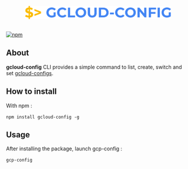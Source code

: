 <div align="center">
    <a href="https://github.com/ThibaultWalterspieler/gcloud-auto-config">
       <img  width="400" src="https://github.com/ThibaultWalterspieler/gcloud-auto-config/blob/clean-repo/.github/assets/GCLOUD-CONFIG.svg?sanitize=true"/>
    </a>
</div>
<br/>

[![npm][npm]][npm-url]

## About

**gcloud-config** CLI provides a simple command to list, create, switch and set [gcloud-configs](https://cloud.google.com/sdk/gcloud/reference/config).

## How to install

With npm :

```
npm install gcloud-config -g
```

## Usage

After installing the package, launch gcp-config :

```
gcp-config
```

[npm]: https://img.shields.io/npm/v/gcloud-config.svg
[npm-url]: https://www.npmjs.com/package/gcloud-config
